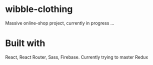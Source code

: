 wibble-clothing
=========================================

Massive online-shop project, currently in progress ...

Built with
=========================================

React, React Router, Sass, Firebase.
Currently trying to master Redux

